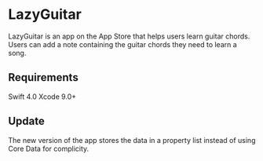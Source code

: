 # LazyGuitar


LazyGuitar is an app on the App Store that helps users learn guitar chords. Users can add a note containing the guitar chords they need to learn a song.

## Requirements

Swift 4.0
Xcode 9.0+


## Update

The new version of the app stores the data in a property list instead of using Core Data for complicity.

